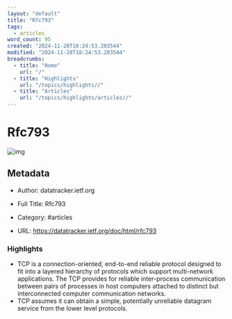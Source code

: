 ```yaml
---
layout: "default"
title: "Rfc793"
tags:
  - articles
word_count: 95
created: "2024-11-28T18:24:53.203544"
modified: "2024-11-28T18:24:53.203544"
breadcrumbs:
  - title: "Home"
    url: "/"
  - title: "Highlights"
    url: "/topics/highlights//"
  - title: "Articles"
    url: "/topics/highlights/articles//"
---
```

# Rfc793

![img](https://readwise-assets.s3.amazonaws.com/static/images/article1.be68295a7e40.png)

## Metadata

- Author: datatracker.ietf.org

- Full Title: Rfc793

- Category: #articles

- URL: https://datatracker.ietf.org/doc/html/rfc793

### Highlights

- TCP is a connection-oriented, end-to-end reliable protocol designed to
  fit into a layered hierarchy of protocols which support multi-network
  applications. The TCP provides for reliable inter-process
  communication between pairs of processes in host computers attached to
  distinct but interconnected computer communication networks.
- TCP assumes it can obtain a simple,
  potentially unreliable datagram service from the lower level
  protocols.
